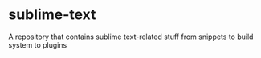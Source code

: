# sublime-text
A repository that contains sublime text-related stuff
from snippets to build system to plugins 
